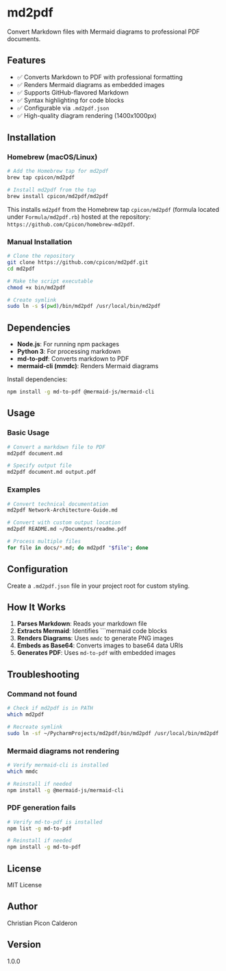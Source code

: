# md2pdf

Convert Markdown files with Mermaid diagrams to professional PDF documents.

## Features

- ✅ Converts Markdown to PDF with professional formatting
- ✅ Renders Mermaid diagrams as embedded images
- ✅ Supports GitHub-flavored Markdown
- ✅ Syntax highlighting for code blocks
- ✅ Configurable via `.md2pdf.json`
- ✅ High-quality diagram rendering (1400x1000px)

## Installation

### Homebrew (macOS/Linux)

```bash
# Add the Homebrew tap for md2pdf
brew tap cpicon/md2pdf

# Install md2pdf from the tap
brew install cpicon/md2pdf/md2pdf
```

This installs `md2pdf` from the Homebrew tap `cpicon/md2pdf` (formula located under `Formula/md2pdf.rb`) hosted at the repository: `https://github.com/Cpicon/homebrew-md2pdf`.

### Manual Installation

```bash
# Clone the repository
git clone https://github.com/cpicon/md2pdf.git
cd md2pdf

# Make the script executable
chmod +x bin/md2pdf

# Create symlink
sudo ln -s $(pwd)/bin/md2pdf /usr/local/bin/md2pdf
```

## Dependencies

- **Node.js**: For running npm packages
- **Python 3**: For processing markdown
- **md-to-pdf**: Converts markdown to PDF
- **mermaid-cli (mmdc)**: Renders Mermaid diagrams

Install dependencies:

```bash
npm install -g md-to-pdf @mermaid-js/mermaid-cli
```

## Usage

### Basic Usage

```bash
# Convert a markdown file to PDF
md2pdf document.md

# Specify output file
md2pdf document.md output.pdf
```

### Examples

```bash
# Convert technical documentation
md2pdf Network-Architecture-Guide.md

# Convert with custom output location
md2pdf README.md ~/Documents/readme.pdf

# Process multiple files
for file in docs/*.md; do md2pdf "$file"; done
```

## Configuration

Create a `.md2pdf.json` file in your project root for custom styling.

## How It Works

1. **Parses Markdown**: Reads your markdown file
2. **Extracts Mermaid**: Identifies ```mermaid code blocks
3. **Renders Diagrams**: Uses `mmdc` to generate PNG images
4. **Embeds as Base64**: Converts images to base64 data URIs
5. **Generates PDF**: Uses `md-to-pdf` with embedded images

## Troubleshooting

### Command not found

```bash
# Check if md2pdf is in PATH
which md2pdf

# Recreate symlink
sudo ln -sf ~/PycharmProjects/md2pdf/bin/md2pdf /usr/local/bin/md2pdf
```

### Mermaid diagrams not rendering

```bash
# Verify mermaid-cli is installed
which mmdc

# Reinstall if needed
npm install -g @mermaid-js/mermaid-cli
```

### PDF generation fails

```bash
# Verify md-to-pdf is installed
npm list -g md-to-pdf

# Reinstall if needed
npm install -g md-to-pdf
```

## License

MIT License

## Author

Christian Picon Calderon

## Version

1.0.0
